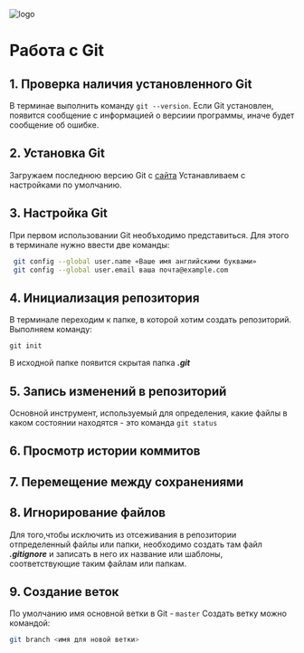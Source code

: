 ![logo](git.logo.png)
# Работа с Git
## 1. Проверка наличия установленного Git
В терминае выполнить команду `git --version`. Если Git установлен, появится сообщение с информацией о версиии программы, иначе будет сообщение об ошибке.

## 2. Установка Git
Загружаем последнюю версию Git с [сайта](http://git-scm.com/downloads)
Устанавливаем с настройками по умолчанию.

## 3. Настройка Git
При первом использовании Git необъходимо представиться. Для этого в терминале нужно ввести две команды: 
```Bash
 git config --global user.name «Ваше имя английскими буквами»
 git config --global user.email ваша почта@example.com

```
## 4. Инициализация репозитория
В терминале переходим к папке, в которой хотим создать репозиторий. Выполняем команду:
```
git init
```
В исходной папке появится скрытая папка ***.git***

## 5. Запись изменений в репозиторий
Основной инструмент, используемый для определения, какие файлы в каком состоянии находятся - это команда ```git status```

## 6. Просмотр истории коммитов
## 7. Перемещение между сохранениями

## 8. Игнорирование файлов
Для того,чтобы исключить из отсеживания в репозитории отпределенный файлы или папки, необходимо создать там файл ***.gitignore*** и записать в него их название или шаблоны, соответствующие таким файлам или папкам.

## 9. Создание веток
По умолчанию имя основной ветки в Git - `master`
Создать ветку можно командой:
```Bash
git branch <имя для новой ветки>
```

